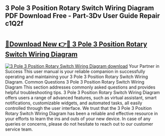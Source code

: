 ## 3 Pole 3 Position Rotary Switch Wiring Diagram PDF Download Free - Part-3Dv User Guide Repair c1Q2f

# <h2><a href="http://dfunfgy.blite.top/?on=3+Pole+3+Position+Rotary+Switch+Wiring+Diagram">🔗Download New 👉🔴 3 Pole 3 Position Rotary Switch Wiring Diagram</a></h2>

[![3 Pole 3 Position Rotary Switch Wiring Diagram download](https://i.imgur.com/lujVjoI.png)](http://dfunfgy.blite.top/?on=3+Pole+3+Position+Rotary+Switch+Wiring+Diagram)
Your Partner in Success This user manual is your reliable companion in successfully operating and maintaining your 3 Pole 3 Position Rotary Switch Wiring Diagram. Common Questions 3 Pole 3 Position Rotary Switch Wiring Diagram This section addresses commonly asked questions and provides helpful troubleshooting tips. 3 Pole 3 Position Rotary Switch Wiring Diagram offers users a range of advanced features, such as virtual assistant, smart notifications, customizable widgets, and automated tasks, all easily controlled through the user interface. We trust that the 3 Pole 3 Position Rotary Switch Wiring Diagram has been a reliable and effective resource in your efforts to learn the ins and outs of your new device. In case of any queries or concerns, please do not hesitate to reach out to our customer service team.
